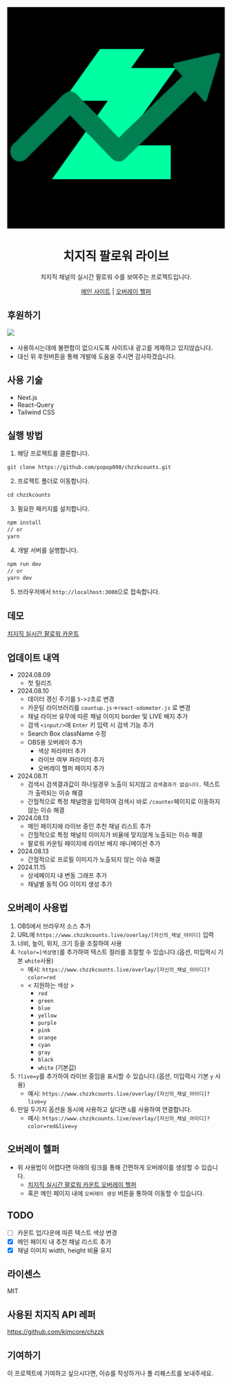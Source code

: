 <div align="center">
  <img src="public/favicon.png" alt="치지직 팔로워 라이브" width="512" height="512"/>
  <div>
    <h1>치지직 팔로워 라이브</h1>
    <p>치지직 채널의 실시간 팔로워 수를 보여주는 프로젝트입니다.</p>
    <a href="https://www.chzzkcounts.live">메인 사이트</a>
    |
    <a href="https://www.chzzkcounts.live/ovlyhelper">오버레이 헬퍼</a>
  </div>
</div>

## 후원하기
<a href="https://www.buymeacoffee.com/popop098"><img src="https://img.buymeacoffee.com/button-api/?text=Donation&emoji=❤️&slug=popop098&button_colour=FFDD00&font_colour=000000&font_family=Poppins&outline_colour=000000&coffee_colour=ffffff" /></a>
- 사용하시는데에 불편함이 없으시도록 사이트내 광고를 게재하고 있지않습니다. 
- 대신 위 후원버튼을 통해 개발에 도움을 주시면 감사하겠습니다.
## 사용 기술
- Next.js
- React-Query
- Tailwind CSS

## 실행 방법
1. 해당 프로젝트를 클론합니다.
```
git clone https://github.com/popop098/chzzkcounts.git
```
2. 프로젝트 폴더로 이동합니다.
```
cd chzzkcounts
```
3. 필요한 패키지를 설치합니다.
```
npm install
// or
yarn
```
4. 개발 서버를 실행합니다.
```
npm run dev
// or
yarn dev
```
5. 브라우저에서 `http://localhost:3000`으로 접속합니다.

## 데모
[치지직 실시간 팔로워 카운트](https://chzzkcounts.vercel.app/)

## 업데이트 내역
- 2024.08.09
  - 첫 릴리즈
- 2024.08.10
  - 데이터 갱신 주기를 `5`->`2`초로 변경
  - 카운팅 라이브러리를 `countup.js`->`react-odometer.js` 로 변경
  - 채널 라이브 유무에 따른 채널 이미지 border 및 LIVE 배지 추가
  - 검색 `<input/>`에 `Enter` 키 입력 시 검색 기능 추가
  - Search Box className 수정
  - OBS용 오버레이 추가
    - 색상 파라미터 추가
    - 라이브 여부 파라미터 추가
    - 오버레이 헬퍼 페이지 추가
- 2024.08.11
  - 검색시 검색결과값이 하나일경우 노출이 되지않고 `검색결과가 없습니다.` 텍스트가 출력되는 이슈 해결
  - 간헐적으로 특정 채널명을 입력하여 검색시 바로 `/counter`페이지로 이동하지 않는 이슈 해결
- 2024.08.13
  - 메인 페이지에 라이브 중인 추천 채널 리스트 추가
  - 간헐적으로 특정 채널의 이미지가 비율에 맞지않게 노출되는 이슈 해결
  - 팔로워 카운팅 페이지에 라이브 배지 애니메이션 추가
- 2024.08.13
  - 간헐적으로 프로필 이미지가 노출되지 않는 이슈 해결
- 2024.11.15
  - 상세페이지 내 변동 그래프 추가
  - 채널별 동적 OG 이미지 생성 추가

## 오버레이 사용법
1. OBS에서 브라우저 소스 추가
2. URL에 `https://www.chzzkcounts.live/overlay/[자신의_채널_아이디]` 입력
3. 너비, 높이, 위치, 크기 등을 조절하여 사용
4. `?color=[색상명]`를 추가하여 텍스트 컬러를 조절할 수 있습니다.(옵션, 미입력시 기본 `white`사용)
   - 예시: `https://www.chzzkcounts.live/overlay/[자신의_채널_아이디]?color=red`
   - < 지원하는 색상 >
     - `red`
     - `green`
     - `blue`
     - `yellow`
     - `purple`
     - `pink`
     - `orange`
     - `cyan`
     - `gray`
     - `black`
     - `white` (기본값)
5. `?live=y`를 추가하여 라이브 중임을 표시할 수 있습니다.(옵션, 미입력시 기본 `y` 사용)
   - 예시: `https://www.chzzkcounts.live/overlay/[자신의_채널_아이디]?live=y`
6. 만일 두가지 옵션을 동시에 사용하고 싶다면 `&`를 사용하여 연결합니다.
   - 예시: `https://www.chzzkcounts.live/overlay/[자신의_채널_아이디]?color=red&live=y`
   
## 오버레이 헬퍼
- 위 사용법이 어렵다면 아래의 링크를 통해 간편하게 오버레이를 생성할 수 있습니다.
  - [치지직 실시간 팔로워 카운트 오버레이 헬퍼](https://www.chzzkcounts.live/ovlyhelper)
  - 혹은 메인 페이지 내에 `오버레이 생성` 버튼을 통하여 이동할 수 있습니다.

## TODO
- [ ] 카운트 업/다운에 따른 텍스트 색상 변경
- [x] 메인 페이지 내 추천 채널 리스트 추가
- [x] 채널 이미지 width, height 비율 유지

## 라이센스
MIT

## 사용된 치지직 API 레퍼
https://github.com/kimcore/chzzk

## 기여하기
이 프로젝트에 기여하고 싶으시다면, 이슈를 작성하거나 풀 리퀘스트를 보내주세요.